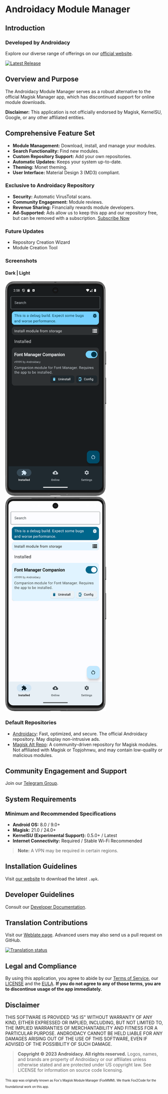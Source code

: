 # Androidacy Module Manager

## Introduction

### Developed by Androidacy

Explore our diverse range of offerings on our [official website](https://www.androidacy.com/?utm_source=fox-readme&utm_medium=web&utm_campaign=github-readme).

[![Latest Release](https://img.shields.io/github/v/release/Androidacy/AndroidacyModuleManager?color=neon&label=Latest%20release&style=for-the-badge)](https://www.androidacy.com/downloads/?view=FoxMMM&utm_source=fox-readme&utm_medium=web&utm_campaign=github-readme)

## Overview and Purpose

The Androidacy Module Manager serves as a robust alternative to the official Magisk Manager app, which has discontinued support for online module downloads.

**Disclaimer:** This application is not officially endorsed by Magisk, KernelSU, Google, or any other affiliated entities.

## Comprehensive Feature Set

- **Module Management:** Download, install, and manage your modules.
- **Search Functionality:** Find new modules.
- **Custom Repository Support:** Add your own repositories.
- **Automatic Updates:** Keeps your system up-to-date.
- **Theming:** Monet theming.
- **User Interface:** Material Design 3 (MD3) compliant.

### Exclusive to Androidacy Repository

- **Security:** Automatic VirusTotal scans.
- **Community Engagement:** Module reviews.
- **Revenue Sharing:** Financially rewards module developers.
- **Ad-Supported:** Ads allow us to keep this app and our repository free, but can be removed with a subscription. [Subscribe Now](https://www.androidacy.com/membership-join/?utm_source=fox-readme&utm_medium=web&utm_campaign=github-readme)

### Future Updates

- Repository Creation Wizard
- Module Creation Tool

### Screenshots

#### Dark | Light

<!--suppress CheckImageSize -->
<img src="docs/dark_screenshot.png" alt="Dark Screenshot" width="320"/> <img src="docs/light_screenshot.png" alt="Light Screenshot" width="320"/>

### Default Repositories

- [Androidacy](https://www.androidacy.com/magisk-modules-repository/?utm_source=fox-readme&utm_medium=web&utm_campaign=github-readme): Fast, optimized, and secure. The official Androidacy repository. May display non-intrusive ads.
- [Magisk Alt Repo](https://github.com/Magisk-Modules-Alt-Repo/): A community-driven repository for Magisk modules. Not affiliated with Magisk or Topjohnwu, and may contain low-quality or malicious modules.

## Community Engagement and Support

Join our [Telegram Group](https://telegram.dog/androidacy_discussions?utm_source=fox-readme&utm_medium=web&utm_campaign=github-readme).

## System Requirements

### Minimum and Recommended Specifications

- **Android OS:** 8.0 / 9.0+
- **Magisk:** 21.0 / 24.0+
- **KernelSU (Experimental Support):** 0.5.0+ / Latest
- **Internet Connectivity:** Required / Stable Wi-Fi Recommended

> **Note:** A VPN may be required in certain regions.

## Installation Guidelines

Visit [our website](https://www.androidacy.com/downloads/?view=FoxMMM&utm_source=fox-readme&utm_medium=web&utm_campaign=github-readme) to download the latest `.apk`.

## Developer Guidelines

Consult our [Developer Documentation](docs/DEVELOPERS.md?utm_source=fox-readme&utm_medium=web&utm_campaign=github-readme).

## Translation Contributions

Visit our [Weblate page](https://translate.nift4.org/engage/foxmmm/?utm_source=fox-readme&utm_medium=web&utm_campaign=github-readme). Advanced users may also send us a pull request on GitHub.

<a href="http://translate.nift4.org/engage/foxmmm/">
<img src="http://translate.nift4.org/widgets/foxmmm/-/287x66-grey.png" alt="Translation status" />
</a>

## Legal and Compliance


By using this application, you agree to abide by our [Terms of Service](https://www.androidacy.com/terms/?utm_source=fox-readme&utm_medium=web&utm_campaign=github-readme), our [LICENSE](LICENCE?utm_source=fox-readme&utm_medium=web&utm_campaign=github-readme) and the  [EULA](https://www.androidacy.com/foxmmm-eula/?utm_source=fox-readme&utm_medium=web&utm_campaign=github-readme). **If you do not agree to any of those terms, you are to discontinue usage of the app immediately.**

## Disclaimer


THIS SOFTWARE IS PROVIDED "AS IS" WITHOUT WARRANTY OF ANY KIND, EITHER EXPRESSED OR IMPLIED, INCLUDING, BUT NOT LIMITED TO, THE IMPLIED WARRANTIES OF MERCHANTABILITY AND FITNESS FOR A PARTICULAR PURPOSE. ANDROIDACY CANNOT BE HELD LIABLE FOR ANY DAMAGES ARISING OUT OF THE USE OF THIS SOFTWARE, EVEN IF ADVISED OF THE POSSIBILITY OF SUCH DAMAGE.


> **Copyright © 2023 Androidacy. All rights reserved.** Logos, names, and brands are property of Androidacy or our affiliates unless otherwise stated and are protected under US copyright law. See LICENSE for information on source code licensing.



<sup><sub>This app was originally known as Fox's Magisk Module Manager (FoxMMM). We thank Fox2Code for the foundational work on this app.</sub></sup>